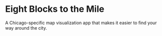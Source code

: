# Eight Blocks to the Mile

A Chicago-specific map visualization app that makes it easier to find your way around the city.
